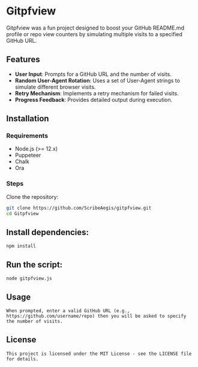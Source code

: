 # Gitpfview

Gitpfview was a fun project designed to boost your GitHub README.md profile or repo view counters by simulating multiple visits to a specified GitHub URL.
## Features
- **User Input**: Prompts for a GitHub URL and the number of visits.
- **Random User-Agent Rotation**: Uses a set of User-Agent strings to simulate different browser visits.
- **Retry Mechanism**: Implements a retry mechanism for failed visits.
- **Progress Feedback**: Provides detailed output during execution.

## Installation

### Requirements
- Node.js (>= 12.x)
- Puppeteer
- Chalk
- Ora

### Steps
Clone the repository:
   ```bash
   git clone https://github.com/ScribeAegis/gitpfview.git
   cd Gitpfview
   ```
## Install dependencies:
```
npm install
```
## Run the script:
```
node gitpfview.js
```
## Usage
```
When prompted, enter a valid GitHub URL (e.g., https://github.com/username/repo) then you will be asked to specify the number of visits.
```
## License
```
This project is licensed under the MIT License - see the LICENSE file for details.
```
